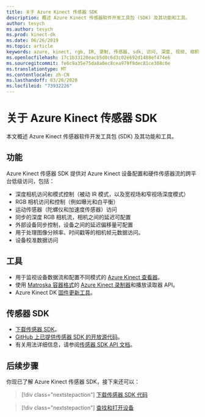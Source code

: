 ```yaml
---
title: 关于 Azure Kinect 传感器 SDK
description: 概述 Azure Kinect 传感器软件开发工具包 (SDK) 及其功能和工具。
author: tesych
ms.author: tesych
ms.prod: kinect-dk
ms.date: 06/26/2019
ms.topic: article
keywords: azure, kinect, rgb, IR, 录制, 传感器, sdk, 访问, 深度, 视频, 相机, imu, 运动, 传感器, 音频, 麦克风, matroska, 传感器 sdk, 下载
ms.openlocfilehash: 17c1b33120eacb5d0c6d3c02e692d1488ef474e6
ms.sourcegitcommit: fe6c9a35e75da8a0ec8cea979f9dec81ce308c0e
ms.translationtype: MT
ms.contentlocale: zh-CN
ms.lasthandoff: 03/26/2020
ms.locfileid: "73932226"
---
```

# <a name="about-azure-kinect-sensor-sdk"></a>关于 Azure Kinect 传感器 SDK

本文概述 Azure Kinect 传感器软件开发工具包 (SDK) 及其功能和工具。

## <a name="features"></a>功能

Azure Kinect 传感器 SDK 提供对 Azure Kinect 设备配置和硬件传感器流的跨平台低级访问，包括：

- 深度相机访问和模式控制（被动 IR 模式，以及宽视场和窄视场深度模式） 
- RGB 相机访问和控制（例如曝光和白平衡） 
- 运动传感器（陀螺仪和加速度传感器）访问 
- 同步的深度 RGB 相机流，相机之间的延迟可配置 
- 外部设备同步控制，设备之间的延迟偏移量可配置 
- 用于处理图像分辨率、时间戳等的相机帧元数据访问。 
- 设备校准数据访问 

## <a name="tools"></a>工具

- 用于监视设备数据流和配置不同模式的 [Azure Kinect 查看器](azure-kinect-viewer.md)。
- 使用 [Matroska 容器格式](record-file-format.md)的 [Azure Kinect 录制器](azure-kinect-recorder.md)和播放读取器 API。
- Azure Kinect DK [固件更新工具](azure-kinect-firmware-tool.md)。

## <a name="sensor-sdk"></a>传感器 SDK

- [下载传感器 SDK](sensor-sdk-download.md)。
- [GitHub 上已提供传感器 SDK 的开放源代码](https://github.com/microsoft/Azure-Kinect-Sensor-SDK)。
- 有关用法详细信息，请参阅[传感器 SDK API 文档](https://microsoft.github.io/Azure-Kinect-Sensor-SDK/master/index.html)。

## <a name="next-steps"></a>后续步骤

你现已了解 Azure Kinect 传感器 SDK，接下来还可以：
>[!div class="nextstepaction"]
>[下载传感器 SDK 代码](sensor-sdk-download.md)

>[!div class="nextstepaction"]
>[查找和打开设备](find-then-open-device.md)
